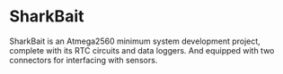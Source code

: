 # SharkBait

SharkBait is an Atmega2560 minimum system development project, complete with its RTC circuits and data loggers. And equipped with two connectors for interfacing with sensors.
